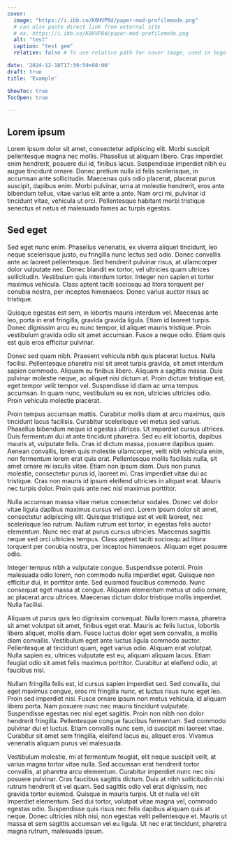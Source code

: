 ```yaml
---
cover:
  image: "https://i.ibb.co/K0HVPBd/paper-mod-profilemode.png"
  # can also paste direct link from external site
  # ex. https://i.ibb.co/K0HVPBd/paper-mod-profilemode.png
  alt: "test"
  caption: "test gem"
  relative: false # To use relative path for cover image, used in hugo Page-bundles

date: '2024-12-18T17:59:59+08:00'
draft: true
title: 'Example'

ShowToc: true
TocOpen: true

---
```


## Lorem ipsum
Lorem ipsum dolor sit amet, consectetur adipiscing elit. Morbi suscipit pellentesque magna nec mollis. Phasellus ut aliquam libero. Cras imperdiet enim hendrerit, posuere dui id, finibus lacus. Suspendisse imperdiet nibh eu augue tincidunt ornare. Donec pretium nulla id felis scelerisque, in accumsan ante sollicitudin. Maecenas quis odio placerat, placerat purus suscipit, dapibus enim. Morbi pulvinar, urna at molestie hendrerit, eros ante bibendum tellus, vitae varius elit ante a ante. Nam orci mi, pulvinar id tincidunt vitae, vehicula ut orci. Pellentesque habitant morbi tristique senectus et netus et malesuada fames ac turpis egestas.

## Sed eget
Sed eget nunc enim. Phasellus venenatis, ex viverra aliquet tincidunt, leo neque scelerisque justo, eu fringilla nunc lectus sed odio. Donec convallis ante ac laoreet pellentesque. Sed hendrerit pulvinar risus, at ullamcorper dolor vulputate nec. Donec blandit ex tortor, vel ultricies quam ultrices sollicitudin. Vestibulum quis interdum tortor. Integer non sapien et tortor maximus vehicula. Class aptent taciti sociosqu ad litora torquent per conubia nostra, per inceptos himenaeos. Donec varius auctor risus ac tristique.

Quisque egestas est sem, in lobortis mauris interdum vel. Maecenas ante leo, porta in erat fringilla, gravida gravida ligula. Etiam id laoreet turpis. Donec dignissim arcu eu nunc tempor, id aliquet mauris tristique. Proin vestibulum gravida odio sit amet accumsan. Fusce a neque odio. Etiam quis est quis eros efficitur pulvinar.

Donec sed quam nibh. Praesent vehicula nibh quis placerat luctus. Nulla facilisi. Pellentesque pharetra nisl sit amet turpis gravida, sit amet interdum sapien commodo. Aliquam eu finibus libero. Aliquam a sagittis massa. Duis pulvinar molestie neque, ac aliquet nisi dictum at. Proin dictum tristique est, eget tempor velit tempor vel. Suspendisse id diam ac urna tempus accumsan. In quam nunc, vestibulum eu ex non, ultricies ultricies odio. Proin vehicula molestie placerat.

Proin tempus accumsan mattis. Curabitur mollis diam at arcu maximus, quis tincidunt lacus facilisis. Curabitur scelerisque vel metus sed varius. Phasellus bibendum neque id egestas ultrices. Ut imperdiet cursus ultrices. Duis fermentum dui at ante tincidunt pharetra. Sed eu elit lobortis, dapibus mauris at, vulputate felis. Cras id dictum massa, posuere dapibus quam. Aenean convallis, lorem quis molestie ullamcorper, velit nibh vehicula enim, non fermentum lorem erat quis erat. Pellentesque mollis facilisis nulla, sit amet ornare mi iaculis vitae. Etiam non ipsum diam. Duis non purus molestie, consectetur purus id, laoreet mi. Cras imperdiet vitae dui ac tristique. Cras non mauris id ipsum eleifend ultricies in aliquet erat. Mauris nec turpis dolor. Proin quis ante nec nisl maximus porttitor.

Nulla accumsan massa vitae metus consectetur sodales. Donec vel dolor vitae ligula dapibus maximus cursus vel orci. Lorem ipsum dolor sit amet, consectetur adipiscing elit. Quisque tristique est et velit laoreet, nec scelerisque leo rutrum. Nullam rutrum est tortor, in egestas felis auctor elementum. Nunc nec erat at purus cursus ultricies. Maecenas sagittis neque sed orci ultricies tempus. Class aptent taciti sociosqu ad litora torquent per conubia nostra, per inceptos himenaeos. Aliquam eget posuere odio.

Integer tempus nibh a vulputate congue. Suspendisse potenti. Proin malesuada odio lorem, non commodo nulla imperdiet eget. Quisque non efficitur dui, in porttitor ante. Sed euismod faucibus commodo. Nunc consequat eget massa at congue. Aliquam elementum metus ut odio ornare, ac placerat arcu ultrices. Maecenas dictum dolor tristique mollis imperdiet. Nulla facilisi.

Aliquam ut purus quis leo dignissim consequat. Nulla lorem massa, pharetra sit amet volutpat sit amet, finibus eget erat. Mauris ac felis luctus, lobortis libero aliquet, mollis diam. Fusce luctus dolor eget sem convallis, a mollis diam convallis. Vestibulum eget ante luctus ligula commodo auctor. Pellentesque at tincidunt quam, eget varius odio. Aliquam erat volutpat. Nulla sapien ex, ultrices vulputate est eu, aliquam aliquam lacus. Etiam feugiat odio sit amet felis maximus porttitor. Curabitur at eleifend odio, at faucibus nisl.

Nullam fringilla felis est, id cursus sapien imperdiet sed. Sed convallis, dui eget maximus congue, eros mi fringilla nunc, et luctus risus nunc eget leo. Proin sed imperdiet nisi. Fusce ornare ipsum non metus vehicula, id aliquam libero porta. Nam posuere nunc nec mauris tincidunt vulputate. Suspendisse egestas nec nisl eget sagittis. Proin non nibh non dolor hendrerit fringilla. Pellentesque congue faucibus fermentum. Sed commodo pulvinar dui et luctus. Etiam convallis nunc sem, id suscipit mi laoreet vitae. Curabitur sit amet sem fringilla, eleifend lacus eu, aliquet eros. Vivamus venenatis aliquam purus vel malesuada.

Vestibulum molestie, mi at fermentum feugiat, elit neque suscipit velit, at varius magna tortor vitae nulla. Sed accumsan erat hendrerit tortor convallis, at pharetra arcu elementum. Curabitur imperdiet nunc nec nisi posuere pulvinar. Cras faucibus sagittis dictum. Duis at nibh sollicitudin nisi rutrum hendrerit et vel quam. Sed sagittis odio vel erat dignissim, nec gravida tortor euismod. Quisque in mauris turpis. Ut et nulla vel elit imperdiet elementum. Sed dui tortor, volutpat vitae magna vel, commodo egestas odio. Suspendisse quis risus nec felis dapibus aliquam quis at neque. Donec ultricies nibh nisi, non egestas velit pellentesque et. Mauris ut massa et sem sagittis accumsan vel eu ligula. Ut nec erat tincidunt, pharetra magna rutrum, malesuada ipsum.